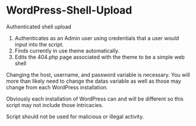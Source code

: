 # WordPress-Shell-Upload
Authenticated shell upload

1. Authenticates as an Admin user using credentials that a user would input into the script.
2. Finds currently in use theme automatically.
3. Edits the 404.php page associated with the theme to be a simple web shell

Changing the host, username, and password variable is necessary. You will more than likely need to change the datas variable as well as those may change from each WordPress installation.

Obviously each installation of WordPress can and will be different so this script may not include those intricacies.

Script should not be used for malicious or illegal activity.
